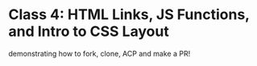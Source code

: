 # Class 4: HTML Links, JS Functions, and Intro to CSS Layout



demonstrating how to fork, clone, ACP and make a PR!
